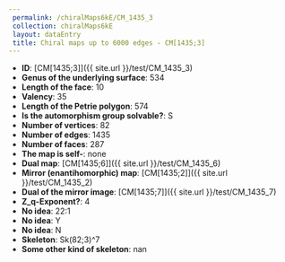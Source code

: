 ```yaml
--- 
 permalink: /chiralMaps6kE/CM_1435_3 
 collection: chiralMaps6kE
 layout: dataEntry
 title: Chiral maps up to 6000 edges - CM[1435;3]
---
```


- **ID**: [CM[1435;3]]({{ site.url }}/test/CM_1435_3)
- **Genus of the underlying surface**: 534
- **Length of the face**: 10
- **Valency**: 35
- **Length of the Petrie polygon**: 574
- **Is the automorphism group solvable?**: S
- **Number of vertices**: 82
- **Number of edges**: 1435
- **Number of faces**: 287
- **The map is self-**: none
- **Dual map**: [CM[1435;6]]({{ site.url }}/test/CM_1435_6)
- **Mirror (enantihomorphic) map**: [CM[1435;2]]({{ site.url }}/test/CM_1435_2)
- **Dual of the mirror image**: [CM[1435;7]]({{ site.url }}/test/CM_1435_7)
- **Z_q-Exponent?**: 4
- **No idea**:  22:1
- **No idea**: Y
- **No idea**: N
- **Skeleton**: Sk(82;3)^7
- **Some other kind of skeleton**: nan
